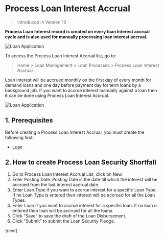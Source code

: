 <!-- add-breadcrumbs -->
# Process Loan Interest Accrual
> Introduced in Version 13

**Process Loan Interest record is created on every loan Interest accrual cycle and is also used for manually processing loan interest accrual.**

<img class="screenshot" alt="Loan Application" src="{{docs_base_url}}/assets/img/loan-management/process-loan-interest-accrual-flow.png">

To access the Process Loan Interest Accrual list, go to:
> Home > Loan Management > Loan Processes > Process Loan Interest Accrual

Loan Interest will be accrued monthly on the first day of every month for demand loans and one day before payment day for term loans by a background job. If you want to accrue interest manually against a loan then it can be done using Process Loan Interest Accrual.

<img class="screenshot" alt="Loan Application" src="{{docs_base_url}}/assets/img/loan-management/process-loan-interest-accrual.png">

## 1. Prerequisites
Before creating a Process Loan Interest Accrual, you must create the following first:

* [Loan](/docs/v13/user/manual/en/loan-management/loan)


## 2. How to create Process Loan Security Shortfall
1. Go to Process Loan Interest Accrual List, click on New.
2. Enter Posting Date. Posting Date is the date till which the interest will be accrued from the last interest accrual date.
3. Enter Loan Type if you want to accrue interest for a specific Loan Type. If no Loan Type is entered then interest will be accrued for all the Loan Types.
4. Enter Loan if you want to accrue interest for a specific loan. If no loan is entered then loan will be accrued for all the loans.
5. Click "Save" to save the draft of the Loan Disbursement.
6. Click "Submit" to submit the Loan Security Pledge.


{next}




